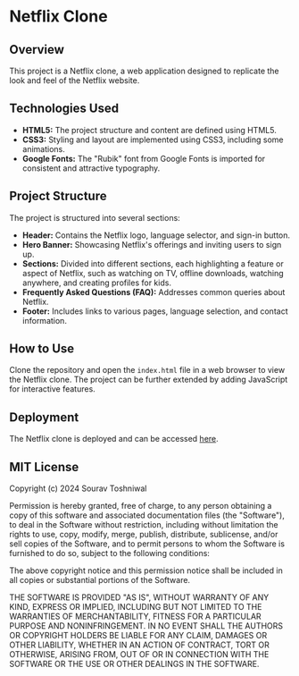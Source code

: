 # Netflix Clone

## Overview

This project is a Netflix clone, a web application designed to replicate the look and feel of the Netflix website.

## Technologies Used

- **HTML5:** The project structure and content are defined using HTML5.
- **CSS3:** Styling and layout are implemented using CSS3, including some animations.
- **Google Fonts:** The "Rubik" font from Google Fonts is imported for consistent and attractive typography.

## Project Structure

The project is structured into several sections:

- **Header:** Contains the Netflix logo, language selector, and sign-in button.
- **Hero Banner:** Showcasing Netflix's offerings and inviting users to sign up.
- **Sections:** Divided into different sections, each highlighting a feature or aspect of Netflix, such as watching on TV, offline downloads, watching anywhere, and creating profiles for kids.
- **Frequently Asked Questions (FAQ):** Addresses common queries about Netflix.
- **Footer:** Includes links to various pages, language selection, and contact information.

## How to Use

Clone the repository and open the `index.html` file in a web browser to view the Netflix clone. The project can be further extended by adding JavaScript for interactive features.

## Deployment

The Netflix clone is deployed and can be accessed [here](https://sourav459000.github.io/Web-Development-Projects/NetflixClone/).

## MIT License

Copyright (c) 2024 Sourav Toshniwal

Permission is hereby granted, free of charge, to any person obtaining a copy of this software and associated documentation files (the "Software"), to deal in the Software without restriction, including without limitation the rights to use, copy, modify, merge, publish, distribute, sublicense, and/or sell copies of the Software, and to permit persons to whom the Software is furnished to do so, subject to the following conditions:

The above copyright notice and this permission notice shall be included in all copies or substantial portions of the Software.

THE SOFTWARE IS PROVIDED "AS IS", WITHOUT WARRANTY OF ANY KIND, EXPRESS OR IMPLIED, INCLUDING BUT NOT LIMITED TO THE WARRANTIES OF MERCHANTABILITY, FITNESS FOR A PARTICULAR PURPOSE AND NONINFRINGEMENT. IN NO EVENT SHALL THE AUTHORS OR COPYRIGHT HOLDERS BE LIABLE FOR ANY CLAIM, DAMAGES OR OTHER LIABILITY, WHETHER IN AN ACTION OF CONTRACT, TORT OR OTHERWISE, ARISING FROM, OUT OF OR IN CONNECTION WITH THE SOFTWARE OR THE USE OR OTHER DEALINGS IN THE SOFTWARE.

